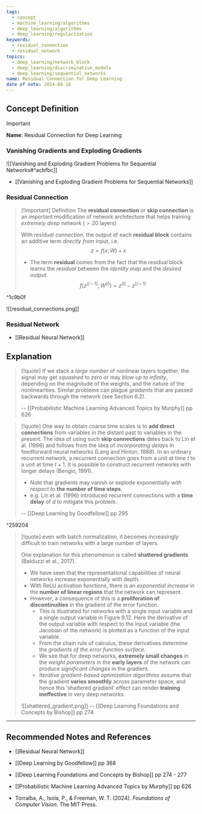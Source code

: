 ```yaml
---
tags:
  - concept
  - machine_learning/algorithms
  - deep_learning/algorithms
  - deep_learning/regularization
keywords:
  - residual_connection
  - residual_network
topics:
  - deep_learning/network_block
  - deep_learning/discriminative_models
  - deep_learning/sequential_networks
name: Residual Connection for Deep Learning
date of note: 2024-08-16
---
```


## Concept Definition

>[!important]
>**Name**: Residual Connection for Deep Learning

### Vanishing Gradients and Exploding Gradients

![[Vanishing and Exploding Gradient Problems for Sequential Networks#^acbfbc]]

- [[Vanishing and Exploding Gradient Problems for Sequential Networks]]

### Residual Connection

>[!important] Definition
>The **residual connection** or **skip connection** is an important modification of network architecture that helps training *extremely deep network* ($>20$ layers)
>
>With *residual connection*, the output of each **residual block** contains an additive term *directly from* input, i.e.
>$$
>z = f(x; W) + x
>$$
>- The term **residual** comes from the fact that the residual block learns the *residual* between the *identity map* and the *desired output*. $$f(z^{(l-1)}; W^{(l)}) = z^{(l)} - z^{(l-1)}$$


^1c9b0f

![[residual_connections.png]]

### Residual Network

- [[Residual Neural Network]]


## Explanation

>[!quote]
>If we stack a *large number* of nonlinear layers together, the signal may get *squashed* to zero or may *blow up to infinity*, depending on the magnitude of the weights, and the nature of the nonlinearities. Similar problems can plague *gradients* that are passed backwards through the network (see Section 6.2).
>
>-- [[Probabilistic Machine Learning Advanced Topics by Murphy]] pp 626

>[!quote]
>One way to obtain coarse time scales is to **add direct connections** from variables in the distant past to variables in the present. The idea of using such **skip connections** dates back to Lin et al. (1996) and follows from the idea of *incorporating delays* in feedforward neural networks (Lang and Hinton, 1988). In an ordinary recurrent network, a recurrent connection goes from a unit at time $t$ to a unit at time $t + 1$. It is possible to construct recurrent networks with longer delays (Bengio, 1991). 
>- Note that gradients may vanish or explode exponentially *with respect to* **the number of time steps**.
>- e.g. Lin et al. (1996) introduced recurrent connections with a **time delay** of $d$ to mitigate this problem.
>
>-- [[Deep Learning by Goodfellow]] pp 295

^259204

>[!quote]
>even with batch normalization, it becomes increasingly difficult to train networks with a large number of layers. 
>
>One explanation for this phenomenon is called **shattered gradients** (Balduzzi et al., 2017). 
>- We have seen that the representational capabilities of neural networks increase exponentially with depth. 
>- With ReLU activation functions, there is an *exponential increase* in the **number of linear regions** that the network can represent. 
>- However, a consequence of this is a **proliferation of discontinuities** in the gradient of the error function. 
>	- This is illustrated for networks with a single input variable and a single output variable in Figure 9.12. Here the derivative of the output variable with respect to the input variable (the Jacobian of the network) is plotted as a function of the input variable. 
>	- From the chain rule of calculus, these derivatives determine the *gradients of the error function surface*. 
>	- We see that for deep networks, **extremely small changes** in the *weight parameters* in the **early layers** of the network can produce *significant changes* in the gradient. 
>	- *Iterative gradient-based optimization algorithms* assume that the gradient **varies smoothly** across parameter space, and hence this ‘shattered gradient’ effect can render **training ineffective** in very deep networks
>
>![[shattered_gradient.png]]
>-- [[Deep Learning Foundations and Concepts by Bishop]]	 pp 274







-----------
##  Recommended Notes and References


- [[Residual Neural Network]]


- [[Deep Learning by Goodfellow]] pp 368
- [[Deep Learning Foundations and Concepts by Bishop]] pp 274 - 277
- [[Probabilistic Machine Learning Advanced Topics by Murphy]] pp 626
- Torralba, A., Isola, P., & Freeman, W. T. (2024). _Foundations of Computer Vision_. The MIT Press.